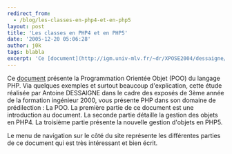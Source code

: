 ```yaml
---
redirect_from:
  - /blog/les-classes-en-php4-et-en-php5
layout: post
title: 'Les classes en PHP4 et en PHP5'
date: '2005-12-20 05:06:28'
author: j0k
tags: blabla
excerpt: 'Ce [document](http://igm.univ-mlv.fr/~dr/XPOSE2004/dessaigne/index.html) présente la Programmation Orientée Objet (POO) du langage PHP. Via quelques exemples et surtout beaucoup d''explication, cette étude réalisée par Antoine DESSAIGNE dans le cadre des exposés de 3ème année de la formation ingénieur 2000, vous présente PHP dans son domaine de prédilection : La POO.       ...'
---
```


Ce [document](http://igm.univ-mlv.fr/~dr/XPOSE2004/dessaigne/index.html) présente la Programmation Orientée Objet (POO) du langage PHP. Via quelques exemples et surtout beaucoup d'explication, cette étude réalisée par Antoine DESSAIGNE dans le cadre des exposés de 3ème année de la formation ingénieur 2000, vous présente PHP dans son domaine de prédilection : La POO.
La première partie de ce document est une introduction au document.   La seconde partie détaille la gestion des objets en PHP4.   La troisième partie présente la nouvelle gestion d'objets en PHP5.

Le menu de navigation sur le côté du site représente les différentes parties de ce document qui est très intéressant et bien écrit.
